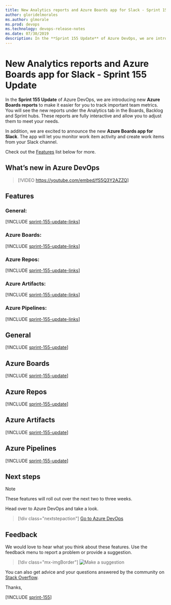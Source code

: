 ```yaml
---
title: New Analytics reports and Azure Boards app for Slack - Sprint 155 Update
author: gloridelmorales
ms.author: glmorale
ms.prod: devops
ms.technology: devops-release-notes
ms.date: 07/30/2019
description: In the **Sprint 155 Update** of Azure DevOps, we are introducing new Azure Boards Analytics reports to make it easier for you to track important team metrics.
---
```


#  New Analytics reports and Azure Boards app for Slack - Sprint 155 Update

In the **Sprint 155 Update** of Azure DevOps, we are introducing new **Azure Boards reports** to make it easier for you to track important team metrics. You will see the new reports under the Analytics tab in the Boards, Backlog and Sprint hubs. These reports are fully interactive and allow you to adjust them to meet your needs.

In addition, we are excited to announce the new **Azure Boards app for Slack**. The app will let you monitor work item activity and create work items from your Slack channel. 

Check out the [Features](#features) list below for more.

## What’s new in Azure DevOps

> [!VIDEO https://youtube.com/embed/fS5Q3Y2AZZQ]

## Features

### General:

[!INCLUDE [sprint-155-update-links](_shared/general/sprint-155-update-links.md)]

### Azure Boards:

[!INCLUDE [sprint-155-update-links](_shared/boards/sprint-155-update-links.md)]

### Azure Repos:

[!INCLUDE [sprint-155-update-links](_shared/repos/sprint-155-update-links.md)]

### Azure Artifacts:

[!INCLUDE [sprint-155-update-links](_shared/artifacts/sprint-155-update-links.md)]

### Azure Pipelines:

[!INCLUDE [sprint-155-update-links](_shared/pipelines/sprint-155-update-links.md)]

## General

[!INCLUDE [sprint-155-update](_shared/general/sprint-155-update.md)]

## Azure Boards

[!INCLUDE [sprint-155-update](_shared/boards/sprint-155-update.md)]

## Azure Repos

[!INCLUDE [sprint-155-update](_shared/repos/sprint-155-update.md)]

## Azure Artifacts

[!INCLUDE [sprint-155-update](_shared/artifacts/sprint-155-update.md)]

## Azure Pipelines

[!INCLUDE [sprint-155-update](_shared/pipelines/sprint-155-update.md)]

## Next steps

> [!NOTE]
> These features will roll out over the next two to three weeks.

Head over to Azure DevOps and take a look.

> [!div class="nextstepaction"]
> [Go to Azure DevOps](http://go.microsoft.com/fwlink/?LinkId=307137&campaign=o~msft~docs~product-vsts~release-notes)

## Feedback

We would love to hear what you think about these features. Use the feedback menu to report a problem or provide a suggestion.

> [!div class="mx-imgBorder"]
> ![Make a suggestion](../_img/make-a-suggestion.png)

You can also get advice and your questions answered by the community on [Stack Overflow](https://stackoverflow.com/questions/tagged/azure-devops).

Thanks,

[!INCLUDE [sprint-155](_shared/signer/sprint-155.md)]
